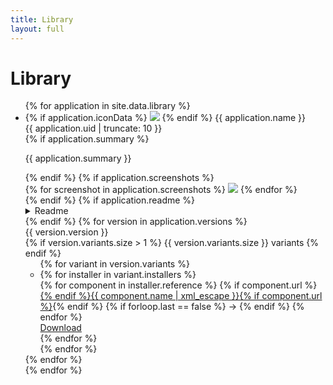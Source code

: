 ```yaml
---
title: Library
layout: full
---
```


# Library

<ul class="applications">
    {% for application in site.data.library %}
        <li>
            <div class="application-header">
                <div class="application-name">
                    {% if application.iconData %}
                        <img class="icon" src="{{ application.iconData }}">
                    {% endif %}
                    {{ application.name }}
                </div>
                <div class="application-identifier">
                    {{ application.uid | truncate: 10 }}
                </div>
            </div>
            {% if application.summary %}
                <div class="summary">
                    <p>{{ application.summary }}</p>
                </div>
            {% endif %}
            {% if application.screenshots %}
                <div class="screenshots">
                    {% for screenshot in application.screenshots %}
                        <img class="screenshot" src="{{ screenshot }}" />
                    {% endfor %}
                </div>
            {% endif %}
            {% if application.readme %}
                <details class="readme">
                    <summary>Readme</summary>
                    <div class="readme-contents">{{ application.readme | xml_escape }}</div>
                </details>
            {% endif %}
            {% for version in application.versions %}
                <div class="version-header">
                    <div class="version-name">
                        {{ version.version }}
                    </div>
                    <div class="version-details">
                        {% if version.variants.size > 1 %}
                            {{ version.variants.size }} variants
                        {% endif %}
                    </div>
                </div>
                <ul>
                    {% for variant in version.variants %}
                        <li>
                            {% for installer in variant.installers %}
                                <div class="path">
                                    {% for component in installer.reference %}
                                        {% if component.url %}<a href="{{ component.url }}">{% endif %}{{ component.name | xml_escape }}{% if component.url %}</a>{% endif %}
                                        {% if forloop.last == false %}
                                            &#8594;
                                        {% endif %}
                                    {% endfor %}
                                </div>
                                <div><a class="install" href="{{ installer.url }}">Download</a></div>
                            {% endfor %}
                        </li>
                    {% endfor %}
                </ul>
            {% endfor %}
        </li>
    {% endfor %}
</ul>
